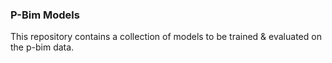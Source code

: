 ### P-Bim Models
This repository contains a collection of models to be trained & evaluated on the p-bim data.
